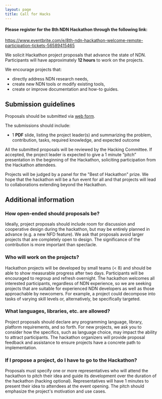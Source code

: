 ```yaml
---
layout: page
title: Call for Hacks
---
```


#### **Please register for the 8th NDN Hackathon through the following link:**

<https://www.eventbrite.com/e/8th-ndn-hackathon-welcome-remote-participation-tickets-56589415465>

We solicit Hackathon project proposals that advance the state of NDN.  Participants will have approximately **12 hours** to work on the projects.

We encourage projects that:

 - directly address NDN research needs,
 - create new NDN tools or modify existing tools,
 - create or improve documentation and how-to guides.


## Submission guidelines

Proposals should be submitted via [web form](https://goo.gl/forms/FX5RlYG3DrLJVBfG2).

The submissions should include:

- 1 **PDF** slide, listing the project leader(s) and summarizing the problem, contribution, tasks, required knowledge, and expected outcome

All the submitted proposals will be reviewed by the Hacking Committee.  If accepted, the project leader is expected to give a 1 minute “pitch” presentation in the beginning of the Hackathon, soliciting participation from the Hackathon attendees.

Projects will be judged by a panel for the "Best of Hackathon" prize. We hope that the hackathon will be a fun event for all and that projects will lead to collaborations extending beyond the Hackathon.


## Additional information

### How open-ended should proposals be?

Ideally, project proposals should include room for discussion and cooperative design during the hackathon, but may be entirely planned in advance (e.g. a new NFD feature). We ask that proposals avoid larger projects that are completely open to design. The significance of the contribution is more important than spectacle.

### Who will work on the projects?

Hackathon projects will be developed by small teams (< 8) and should be able to show measurable progress after two days. Participants will be encouraged to regroup and refresh overnight. The hackathon welcomes all interested participants, regardless of NDN experience, so we are seeking projects that are suitable for experienced NDN developers as well as those approachable by newcomers. For example, a project could decompose into tasks of varying skill levels or, alternatively, be specifically targeted.

### What languages, libraries, etc. are allowed?

Project proposals should declare any programming language, library, platform requirements, and so forth. For new projects, we ask you to consider how the specifics, such as language choice, may impact the ability to attract participants. The hackathon organizers will provide
proposal feedback and assistance to ensure projects have a concrete path to implementation.

### If I propose a project, do I have to go to the Hackathon?

Proposals must specify one or more representatives who will attend the hackathon to pitch their idea and guide its development over the duration of the hackathon (hacking optional). Representatives will have 1 minutes to present their idea to attendees at the event opening. The pitch should emphasize the project's motivation and use cases.
